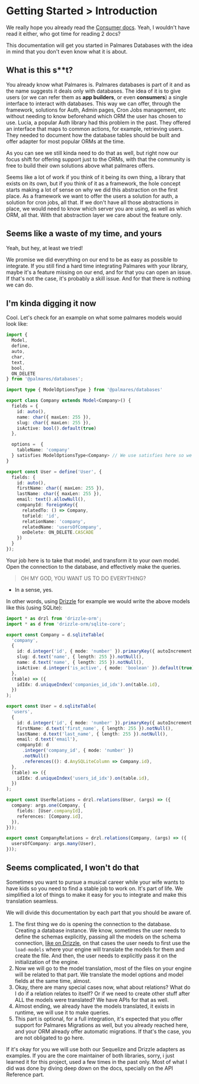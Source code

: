 # Getting Started > Introduction

We really hope you already read the [Consumer docs](https://github.com/palmaresHQ/palmares/blob/model-fields-new-api/packages/databases/docs/consumers/summary.md). Yeah, I wouldn't have read it either, who got time for reading 2 docs?

This documentation will get you started in Palmares Databases with the idea in mind that you don't even know what it is about.

## What is this s\*\*t?

You already know what Palmares is. Palmares databases is part of it and as the name suggests it deals only with databases. The idea of it is to give users (or we can refer them as **app builders**, or even **consumers**) a single interface to interact with databases. This way we can offer, through the framework, solutions for Auth, Admin pages, Cron Jobs management, etc without needing to know beforehand which ORM the user has chosen to use. Lucia, a popular Auth library had this problem in the past. They offered an interface that maps to common actions, for example, retrieving users. They needed to document how the database tables should be built and offer adapter for most popular ORMs at the time.

As you can see we still kinda need to do that as well, but right now our focus shift for offering support just to the ORMs, with that the community is free to build their own solutions above what palmares offers.

Seems like a lot of work if you think of it being its own thing, a library that exists on its own, but if you think of it as a framework, the hole concept starts making a lot of sense on why we did this abstraction on the first place. As a framework we want to offer the users a solution for auth, a solution for cron jobs, all that. If we don't have all those abstractions in place, we would need to know which server you are using, as well as which ORM, all that. With that abstraction layer we care about the feature only.

## Seems like a waste of my time, and yours

Yeah, but hey, at least we tried!

We promise we did everything on our end to be as easy as possible to integrate. If you still find a hard time integrating Palmares with your library, maybe it's a feature missing on our end, and for that you can open an issue. If that's not the case, it's probably a skill issue. And for that there is nothing we can do.

## I'm kinda digging it now

Cool. Let's check for an example on what some palmares models would look like:

```ts
import {
  Model,
  define,
  auto,
  char,
  text,
  bool,
  ON_DELETE
} from '@palmares/databases';

import type { ModelOptionsType } from '@palmares/databases'

export class Company extends Model<Company>() {
  fields = {
    id: auto(),
    name: char({ maxLen: 255 }),
    slug: char({ maxLen: 255 }),
    isActive: bool().default(true)
  },

  options =  {
    tableName: 'company'
  } satisfies ModelOptionsType<Company> // We use satisfies here so we can still infer and you don't lose intellisense.
}

export const User = define('User', {
  fields: {
    id: auto(),
    firstName: char({ maxLen: 255 }),
    lastName: char({ maxLen: 255 }),
    email: text().allowNull(),
    companyId: foreignKey({
      relatedTo: () => Company,
      toField: 'id',
      relationName: 'company',
      relatedName: 'usersOfCompany',
      onDelete: ON_DELETE.CASCADE
    })
  }
});
```

Your job here is to take that model, and transform it to your own model. Open the connection to the database, and effectively make the queries.

> OH MY GOD, YOU WANT US TO DO EVERYTHING?

- In a sense, yes.

In other words, using [Drizzle](https://orm.drizzle.team) for example we would write the above models like this (using SQLite):

```ts
import * as drzl from 'drizzle-orm';
import * as d from 'drizzle-orm/sqlite-core';

export const Company = d.sqliteTable(
  'company',
  {
    id: d.integer('id', { mode: 'number' }).primaryKey({ autoIncrement: true }).unique(),
    slug: d.text('name', { length: 255 }).notNull(),
    name: d.text('name', { length: 255 }).notNull(),
    isActive: d.integer('is_active', { mode: 'boolean' }).default(true).notNull(),
  },
  (table) => ({
    idIdx: d.uniqueIndex('companies_id_idx').on(table.id),
  })
);

export const User = d.sqliteTable(
  'users',
  {
    id: d.integer('id', { mode: 'number' }).primaryKey({ autoIncrement: true }).unique(),
    firstName: d.text('first_name', { length: 255 }).notNull(),
    lastName: d.text('last_name', { length: 255 }).notNull(),
    email: d.text('email'),
    companyId: d
      .integer('company_id', { mode: 'number' })
      .notNull()
      .references((): d.AnySQLiteColumn => Company.id),
  },
  (table) => ({
    idIdx: d.uniqueIndex('users_id_idx').on(table.id),
  })
);

export const UserRelations = drzl.relations(User, (args) => ({
  company: args.one(Company, {
    fields: [User.companyId],
    references: [Company.id],
  }),
}));

export const CompanyRelations = drzl.relations(Company, (args) => ({
  usersOfCompany: args.many(User),
}));
```

## Seems complicated, I won't do that

Sometimes you want to pursue a musical career while your wife wants to have kids so you need to find a stable job to work on. It's part of life. We simplified a lot of things to make it easy for you to integrate and make this translation seamless.

We will divide this documentation by each part that you should be aware of.

1. The first thing we do is opening the connection to the database. Creating a database instance. We know, sometimes the user needs to define the schemas explicitly, passing all the models on the schema connection, [like on Drizzle](https://orm.drizzle.team/docs/get-started/sqlite-existing#step-3---setup-drizzle-config-file), on that cases the user needs to first use the `load-models` where your engine will translate the models for them and create the file. And then, the user needs to explicitly pass it on the initialization of the engine.
2. Now we will go to the model translation, most of the files on your engine will be related to that part. We translate the model options and model fields at the same time, almost.
3. Okay, there are many special cases now, what about relations? What do I do if a relation relates to itself? Or if we need to create other stuff after ALL the models were translated? We have APIs for that as well.
4. Almost ending, we already have the models translated, it exists in runtime, we will use it to make queries.
5. This part is optional, for a full integration, it's expected that you offer support for Palmares Migrations as well, but you already reached here, and your ORM already offer automatic migrations. If that's the case, you are not obligated to go here.

If it's okay for you we will use both our Sequelize and Drizzle adapters as examples. If you are the core maintainer of both libraries, sorry, i just learned it for this project, used a few times in the past only. Most of what I did was done by diving deep down on the docs, specially on the API Reference part.
